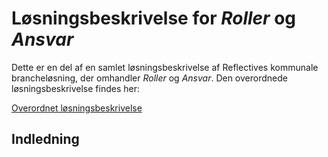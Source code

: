 # Løsningsbeskrivelse for _Roller_ og _Ansvar_

Dette er en del af en samlet løsningsbeskrivelse af Reflectives kommunale
brancheløsning, der omhandler _Roller_ og _Ansvar_. Den overordnede
løsningsbeskrivelse findes her:

[Overordnet løsningsbeskrivelse](solutions/loesningsbeskrivelse.md)

## Indledning

